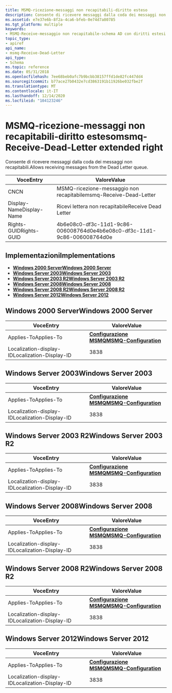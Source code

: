 ```yaml
---
title: MSMQ-ricezione-messaggi non recapitabili-diritto esteso
description: Consente di ricevere messaggi dalla coda dei messaggi non recapitabili.
ms.assetid: e7e37e6b-8f2a-4ca6-bfeb-0e74d7a80785
ms.tgt_platform: multiple
keywords:
- MSMQ-Receive-messaggio non recapitabile-schema AD con diritti estesi
topic_type:
- apiref
api_name:
- msmq-Receive-Dead-Letter
api_type:
- Schema
ms.topic: reference
ms.date: 05/31/2018
ms.openlocfilehash: 7ee68beb0afc7b9bcbb38157ffd1de82fc447dd4
ms.sourcegitcommit: b77ace27b0432e7cd3863191b11926be032fbe2f
ms.translationtype: MT
ms.contentlocale: it-IT
ms.lasthandoff: 12/14/2020
ms.locfileid: "104123246"
---
```

# <a name="msmq-receive-dead-letter-extended-right"></a><span data-ttu-id="6022e-104">MSMQ-ricezione-messaggi non recapitabili-diritto esteso</span><span class="sxs-lookup"><span data-stu-id="6022e-104">msmq-Receive-Dead-Letter extended right</span></span>

<span data-ttu-id="6022e-105">Consente di ricevere messaggi dalla coda dei messaggi non recapitabili.</span><span class="sxs-lookup"><span data-stu-id="6022e-105">Allows receiving messages from the Dead Letter queue.</span></span>



| <span data-ttu-id="6022e-106">Voce</span><span class="sxs-lookup"><span data-stu-id="6022e-106">Entry</span></span> | <span data-ttu-id="6022e-107">Valore</span><span class="sxs-lookup"><span data-stu-id="6022e-107">Value</span></span> |
|--------------|--------------------------------------|
| <span data-ttu-id="6022e-108">CN</span><span class="sxs-lookup"><span data-stu-id="6022e-108">CN</span></span>           | <span data-ttu-id="6022e-109">MSMQ-ricezione-messaggio non recapitabile</span><span class="sxs-lookup"><span data-stu-id="6022e-109">msmq-Receive-Dead-Letter</span></span>             |
| <span data-ttu-id="6022e-110">Display-Name</span><span class="sxs-lookup"><span data-stu-id="6022e-110">Display-Name</span></span> | <span data-ttu-id="6022e-111">Ricevi lettera non recapitabile</span><span class="sxs-lookup"><span data-stu-id="6022e-111">Receive Dead Letter</span></span>                  |
| <span data-ttu-id="6022e-112">Rights-GUID</span><span class="sxs-lookup"><span data-stu-id="6022e-112">Rights-GUID</span></span>  | <span data-ttu-id="6022e-113">4b6e08c0-df3c-11d1-9c86-006008764d0e</span><span class="sxs-lookup"><span data-stu-id="6022e-113">4b6e08c0-df3c-11d1-9c86-006008764d0e</span></span> |



## <a name="implementations"></a><span data-ttu-id="6022e-114">Implementazioni</span><span class="sxs-lookup"><span data-stu-id="6022e-114">Implementations</span></span>

-   [<span data-ttu-id="6022e-115">**Windows 2000 Server**</span><span class="sxs-lookup"><span data-stu-id="6022e-115">**Windows 2000 Server**</span></span>](#windows-2000-server)
-   [<span data-ttu-id="6022e-116">**Windows Server 2003**</span><span class="sxs-lookup"><span data-stu-id="6022e-116">**Windows Server 2003**</span></span>](#windows-server-2003)
-   [<span data-ttu-id="6022e-117">**Windows Server 2003 R2**</span><span class="sxs-lookup"><span data-stu-id="6022e-117">**Windows Server 2003 R2**</span></span>](#windows-server-2003-r2)
-   [<span data-ttu-id="6022e-118">**Windows Server 2008**</span><span class="sxs-lookup"><span data-stu-id="6022e-118">**Windows Server 2008**</span></span>](#windows-server-2008)
-   [<span data-ttu-id="6022e-119">**Windows Server 2008 R2**</span><span class="sxs-lookup"><span data-stu-id="6022e-119">**Windows Server 2008 R2**</span></span>](#windows-server-2008-r2)
-   [<span data-ttu-id="6022e-120">**Windows Server 2012**</span><span class="sxs-lookup"><span data-stu-id="6022e-120">**Windows Server 2012**</span></span>](#windows-server-2012)

## <a name="windows-2000-server"></a><span data-ttu-id="6022e-121">Windows 2000 Server</span><span class="sxs-lookup"><span data-stu-id="6022e-121">Windows 2000 Server</span></span>



| <span data-ttu-id="6022e-122">Voce</span><span class="sxs-lookup"><span data-stu-id="6022e-122">Entry</span></span> | <span data-ttu-id="6022e-123">Valore</span><span class="sxs-lookup"><span data-stu-id="6022e-123">Value</span></span> |
|-------------------------|--------------------------------------------------------------|
| <span data-ttu-id="6022e-124">Applies-To</span><span class="sxs-lookup"><span data-stu-id="6022e-124">Applies-To</span></span>              | [<span data-ttu-id="6022e-125">**Configurazione MSMQ**</span><span class="sxs-lookup"><span data-stu-id="6022e-125">**MSMQ-Configuration**</span></span>](c-msmqconfiguration.md)<br/> |
| <span data-ttu-id="6022e-126">Localization-display-ID</span><span class="sxs-lookup"><span data-stu-id="6022e-126">Localization-Display-ID</span></span> | <span data-ttu-id="6022e-127">38</span><span class="sxs-lookup"><span data-stu-id="6022e-127">38</span></span>                                                           |



## <a name="windows-server-2003"></a><span data-ttu-id="6022e-128">Windows Server 2003</span><span class="sxs-lookup"><span data-stu-id="6022e-128">Windows Server 2003</span></span>



| <span data-ttu-id="6022e-129">Voce</span><span class="sxs-lookup"><span data-stu-id="6022e-129">Entry</span></span> | <span data-ttu-id="6022e-130">Valore</span><span class="sxs-lookup"><span data-stu-id="6022e-130">Value</span></span> |
|-------------------------|--------------------------------------------------------------|
| <span data-ttu-id="6022e-131">Applies-To</span><span class="sxs-lookup"><span data-stu-id="6022e-131">Applies-To</span></span>              | [<span data-ttu-id="6022e-132">**Configurazione MSMQ**</span><span class="sxs-lookup"><span data-stu-id="6022e-132">**MSMQ-Configuration**</span></span>](c-msmqconfiguration.md)<br/> |
| <span data-ttu-id="6022e-133">Localization-display-ID</span><span class="sxs-lookup"><span data-stu-id="6022e-133">Localization-Display-ID</span></span> | <span data-ttu-id="6022e-134">38</span><span class="sxs-lookup"><span data-stu-id="6022e-134">38</span></span>                                                           |



## <a name="windows-server-2003-r2"></a><span data-ttu-id="6022e-135">Windows Server 2003 R2</span><span class="sxs-lookup"><span data-stu-id="6022e-135">Windows Server 2003 R2</span></span>



| <span data-ttu-id="6022e-136">Voce</span><span class="sxs-lookup"><span data-stu-id="6022e-136">Entry</span></span> | <span data-ttu-id="6022e-137">Valore</span><span class="sxs-lookup"><span data-stu-id="6022e-137">Value</span></span> |
|-------------------------|--------------------------------------------------------------|
| <span data-ttu-id="6022e-138">Applies-To</span><span class="sxs-lookup"><span data-stu-id="6022e-138">Applies-To</span></span>              | [<span data-ttu-id="6022e-139">**Configurazione MSMQ**</span><span class="sxs-lookup"><span data-stu-id="6022e-139">**MSMQ-Configuration**</span></span>](c-msmqconfiguration.md)<br/> |
| <span data-ttu-id="6022e-140">Localization-display-ID</span><span class="sxs-lookup"><span data-stu-id="6022e-140">Localization-Display-ID</span></span> | <span data-ttu-id="6022e-141">38</span><span class="sxs-lookup"><span data-stu-id="6022e-141">38</span></span>                                                           |



## <a name="windows-server-2008"></a><span data-ttu-id="6022e-142">Windows Server 2008</span><span class="sxs-lookup"><span data-stu-id="6022e-142">Windows Server 2008</span></span>



| <span data-ttu-id="6022e-143">Voce</span><span class="sxs-lookup"><span data-stu-id="6022e-143">Entry</span></span> | <span data-ttu-id="6022e-144">Valore</span><span class="sxs-lookup"><span data-stu-id="6022e-144">Value</span></span> |
|-------------------------|--------------------------------------------------------------|
| <span data-ttu-id="6022e-145">Applies-To</span><span class="sxs-lookup"><span data-stu-id="6022e-145">Applies-To</span></span>              | [<span data-ttu-id="6022e-146">**Configurazione MSMQ**</span><span class="sxs-lookup"><span data-stu-id="6022e-146">**MSMQ-Configuration**</span></span>](c-msmqconfiguration.md)<br/> |
| <span data-ttu-id="6022e-147">Localization-display-ID</span><span class="sxs-lookup"><span data-stu-id="6022e-147">Localization-Display-ID</span></span> | <span data-ttu-id="6022e-148">38</span><span class="sxs-lookup"><span data-stu-id="6022e-148">38</span></span>                                                           |



## <a name="windows-server-2008-r2"></a><span data-ttu-id="6022e-149">Windows Server 2008 R2</span><span class="sxs-lookup"><span data-stu-id="6022e-149">Windows Server 2008 R2</span></span>



| <span data-ttu-id="6022e-150">Voce</span><span class="sxs-lookup"><span data-stu-id="6022e-150">Entry</span></span> | <span data-ttu-id="6022e-151">Valore</span><span class="sxs-lookup"><span data-stu-id="6022e-151">Value</span></span> |
|-------------------------|--------------------------------------------------------------|
| <span data-ttu-id="6022e-152">Applies-To</span><span class="sxs-lookup"><span data-stu-id="6022e-152">Applies-To</span></span>              | [<span data-ttu-id="6022e-153">**Configurazione MSMQ**</span><span class="sxs-lookup"><span data-stu-id="6022e-153">**MSMQ-Configuration**</span></span>](c-msmqconfiguration.md)<br/> |
| <span data-ttu-id="6022e-154">Localization-display-ID</span><span class="sxs-lookup"><span data-stu-id="6022e-154">Localization-Display-ID</span></span> | <span data-ttu-id="6022e-155">38</span><span class="sxs-lookup"><span data-stu-id="6022e-155">38</span></span>                                                           |



## <a name="windows-server-2012"></a><span data-ttu-id="6022e-156">Windows Server 2012</span><span class="sxs-lookup"><span data-stu-id="6022e-156">Windows Server 2012</span></span>



| <span data-ttu-id="6022e-157">Voce</span><span class="sxs-lookup"><span data-stu-id="6022e-157">Entry</span></span> | <span data-ttu-id="6022e-158">Valore</span><span class="sxs-lookup"><span data-stu-id="6022e-158">Value</span></span> |
|-------------------------|--------------------------------------------------------------|
| <span data-ttu-id="6022e-159">Applies-To</span><span class="sxs-lookup"><span data-stu-id="6022e-159">Applies-To</span></span>              | [<span data-ttu-id="6022e-160">**Configurazione MSMQ**</span><span class="sxs-lookup"><span data-stu-id="6022e-160">**MSMQ-Configuration**</span></span>](c-msmqconfiguration.md)<br/> |
| <span data-ttu-id="6022e-161">Localization-display-ID</span><span class="sxs-lookup"><span data-stu-id="6022e-161">Localization-Display-ID</span></span> | <span data-ttu-id="6022e-162">38</span><span class="sxs-lookup"><span data-stu-id="6022e-162">38</span></span>                                                           |



 

 





